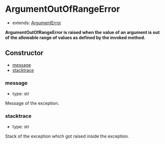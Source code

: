 # ArgumentOutOfRangeError

- extends: [ArgumentError](./doc/api/python/exceptions/argumenterror.md)

**ArgumentOutOfRangeError is raised when the value of an argument is out of the allowable range of values as defined by the invoked method.**

## Constructor<!-- {docsify-ignore} -->
- [message](#message)
- [stacktrace](#stacktrace)


### message
- type: str

Message of the exception.


### stacktrace
- type: str

Stack of the exception which got raised inside the exception.